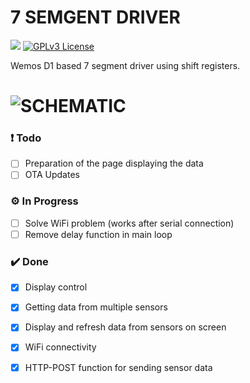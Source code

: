 # 7 SEMGENT DRIVER
![](https://img.shields.io/badge/Status-Work%20in%20progress-red.svg) [![GPLv3 License](https://img.shields.io/badge/License-GPL%20v3-yellow.svg)](https://opensource.org/licenses/)

Wemos D1 based 7 segment driver using shift registers.

![SCHEMATIC](https://user-images.githubusercontent.com/56341563/177439417-a43d77f6-983f-472f-8f2e-e42bb8136640.svg)
=============================================

### ❗️ Todo

- [ ] Preparation of the page displaying the data
- [ ] OTA Updates

### ⚙️ In Progress

- [ ] Solve WiFi problem (works after serial connection)
- [ ] Remove delay function in main loop

### ✔️ Done 

- [x] Display control
- [x] Getting data from multiple sensors
- [x] Display and refresh data from sensors on screen
- [x] WiFi connectivity
- [x] HTTP-POST function for sending sensor data




